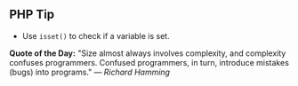 ## PHP Tip
- Use `isset()` to check if a variable is set.  

**Quote of the Day:** "Size almost always involves complexity, and complexity confuses programmers. Confused programmers, in turn, introduce mistakes (bugs) into programs." — *Richard Hamming*  
